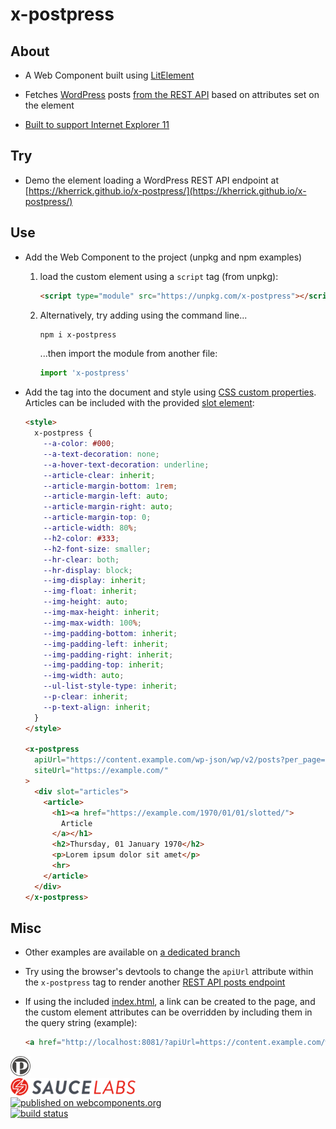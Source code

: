 x-postpress
======

## About

  * A Web Component built using [LitElement](https://lit-element.polymer-project.org/)

  * Fetches [WordPress](https://wordpress.org/) posts [from the REST API](https://developer.wordpress.org/rest-api/reference/posts/#list-posts) based on attributes set on the element

  * [Built to support Internet Explorer 11](https://github.com/kherrick/x-postpress/tree/master/build/es5-bundled)

## Try

  * Demo the element loading a WordPress REST API endpoint at [https://kherrick.github.io/x-postpress/](https://kherrick.github.io/x-postpress/)

## Use

* Add the Web Component to the project (unpkg and npm examples)
  1. load the custom element using a `script` tag (from unpkg):
      ```html
      <script type="module" src="https://unpkg.com/x-postpress"></script>
      ```
  2. Alternatively, try adding using the command line...
      ```bash
      npm i x-postpress
      ```
      ...then import the module from another file:

      ```javascript
      import 'x-postpress'
      ```

* Add the tag into the document and style using <a href="https://developer.mozilla.org/en-US/docs/Web/CSS/Using_CSS_variables">CSS custom properties</a>. Articles can be included with the provided <a href="https://developer.mozilla.org/en-US/docs/Web/Web_Components/Using_templates_and_slots">slot element</a>:
  ```html
  <style>
    x-postpress {
      --a-color: #000;
      --a-text-decoration: none;
      --a-hover-text-decoration: underline;
      --article-clear: inherit;
      --article-margin-bottom: 1rem;
      --article-margin-left: auto;
      --article-margin-right: auto;
      --article-margin-top: 0;
      --article-width: 80%;
      --h2-color: #333;
      --h2-font-size: smaller;
      --hr-clear: both;
      --hr-display: block;
      --img-display: inherit;
      --img-float: inherit;
      --img-height: auto;
      --img-max-height: inherit;
      --img-max-width: 100%;
      --img-padding-bottom: inherit;
      --img-padding-left: inherit;
      --img-padding-right: inherit;
      --img-padding-top: inherit;
      --img-width: auto;
      --ul-list-style-type: inherit;
      --p-clear: inherit;
      --p-text-align: inherit;
    }
  </style>

  <x-postpress
    apiUrl="https://content.example.com/wp-json/wp/v2/posts?per_page=1"
    siteUrl="https://example.com/"
  >
    <div slot="articles">
      <article>
        <h1><a href="https://example.com/1970/01/01/slotted/">
          Article
        </a></h1>
        <h2>Thursday, 01 January 1970</h2>
        <p>Lorem ipsum dolor sit amet</p>
        <hr>
      </article>
    </div>
  </x-postpress>
  ```

## Misc

* Other examples are available on [a dedicated branch](https://github.com/kherrick/x-postpress/tree/unpkg/src)

* Try using the browser's devtools to change the `apiUrl` attribute within the `x-postpress` tag to render another <a href="https://developer.wordpress.org/rest-api/reference/posts/#list-posts">REST API posts endpoint</a>

* If using the included [index.html](index.html), a link can be created to the page, and the custom element attributes can be overridden by including them in the query string (example):
  ```html
  <a href="http://localhost:8081/?apiUrl=https://content.example.com/wp-json/wp/v2/posts&siteUrl=https://example.com">example.com</a>
  ```

<div>
  <a href="https://github.com/kherrick/x-postpress">
    <img alt="postpress logo" src="images/manifest/icon-48x48.png" width="32px" />
  </a>
</div>

<div>
  <a href="https://saucelabs.com/">
    <img alt="Sauce Labs" src="images/assets/Sauce-Labs_Horiz_Red-Grey_RGB_200x28.png" />
  </a>
</div>

<div>
  <a href="https://www.webcomponents.org/element/x-postpress">
    <img alt="published on webcomponents.org" src="https://img.shields.io/badge/webcomponents.org-published-blue.png" />
  </a>
</div>

<div>
  <a href="https://travis-ci.org/kherrick/x-postpress/">
    <img alt="build status" src="https://api.travis-ci.org/kherrick/x-postpress.png?branch=master" />
  </a>
</div>
